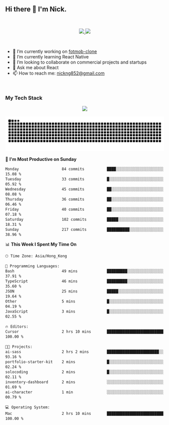 ## Hi there 👋 I'm Nick.

<!--
**nickng852/nickng852** is a ✨ _special_ ✨ repository because its `README.md` (this file) appears on your GitHub profile.

Here are some ideas to get you started:

- 🔭 I’m currently working on ...
- 🌱 I’m currently learning ...
- 👯 I’m looking to collaborate on ...
- 🤔 I’m looking for help with ...
- 💬 Ask me about ...
- 📫 How to reach me: ...
- 😄 Pronouns: ...
- ⚡ Fun fact: ...
-->

<br />

<p align="center">
  <a href="https://shields.io">
    <img src="https://img.shields.io/badge/made_in-hong_kong-blue" />
  </a>

  <a href="https://github.com/antonkomarev/github-profile-views-counter">
    <img src="https://komarev.com/ghpvc/?username=nickng852&label=profile+views&color=brightgreen&abbreviated=true" />
  </a>
</p>

<br />

- 🔭 I’m currently working on [fotmob-clone](https://github.com/nickng852/fotmob-clone)
- 🌱 I’m currently learning React Native
- 👯 I’m looking to collaborate on commercial projects and startups
- 💬 Ask me about React
- 📫 How to reach me: [nickng852@gmail.com](nickng852@gmail.com)

<br />

<h3>My Tech Stack</h3>

<p align="center">
  <a href="https://skillicons.dev">
    <img src="https://skillicons.dev/icons?i=html,css,js,ts,tailwind,sass,emotion,styledcomponents,materialui,bootstrap,react,nextjs,jquery,nodejs,express,prisma,git,github,bitbucket,vite,npm,pnpm,linux,ubuntu,nginx,vercel,firebase,heroku,wordpress,figma,ps,pr" />
  </a>
</p>

<p align="center">
  <a href="https://github.com/Platane/snk">
    <img src="https://raw.githubusercontent.com/nickng852/nickng852/output/github-contribution-grid-snake-dark.svg" />
  </a>
</p>

<!--START_SECTION:waka-->
📅 **I'm Most Productive on Sunday** 

```text
Monday                   84 commits          ████░░░░░░░░░░░░░░░░░░░░░   15.08 % 
Tuesday                  33 commits          █░░░░░░░░░░░░░░░░░░░░░░░░   05.92 % 
Wednesday                45 commits          ██░░░░░░░░░░░░░░░░░░░░░░░   08.08 % 
Thursday                 36 commits          ██░░░░░░░░░░░░░░░░░░░░░░░   06.46 % 
Friday                   40 commits          ██░░░░░░░░░░░░░░░░░░░░░░░   07.18 % 
Saturday                 102 commits         █████░░░░░░░░░░░░░░░░░░░░   18.31 % 
Sunday                   217 commits         ██████████░░░░░░░░░░░░░░░   38.96 % 
```


📊 **This Week I Spent My Time On** 

```text
🕑︎ Time Zone: Asia/Hong_Kong

💬 Programming Languages: 
Bash                     49 mins             █████████░░░░░░░░░░░░░░░░   37.91 % 
TypeScript               46 mins             █████████░░░░░░░░░░░░░░░░   35.60 % 
JSON                     25 mins             █████░░░░░░░░░░░░░░░░░░░░   19.64 % 
Other                    5 mins              █░░░░░░░░░░░░░░░░░░░░░░░░   04.19 % 
JavaScript               3 mins              █░░░░░░░░░░░░░░░░░░░░░░░░   02.55 % 

🔥 Editors: 
Cursor                   2 hrs 10 mins       █████████████████████████   100.00 % 

🐱‍💻 Projects: 
ai-sass                  2 hrs 2 mins        ███████████████████████░░   93.16 % 
portfolio-starter-kit    2 mins              █░░░░░░░░░░░░░░░░░░░░░░░░   02.24 % 
solocoding               2 mins              █░░░░░░░░░░░░░░░░░░░░░░░░   02.11 % 
inventory-dashboard      2 mins              ░░░░░░░░░░░░░░░░░░░░░░░░░   01.69 % 
ai-character             1 min               ░░░░░░░░░░░░░░░░░░░░░░░░░   00.79 % 

💻 Operating System: 
Mac                      2 hrs 10 mins       █████████████████████████   100.00 % 
```


<!--END_SECTION:waka-->
